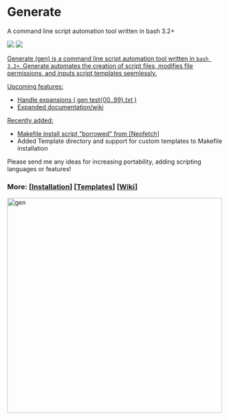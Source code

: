 # Generate
<p align="left">A command line script automation tool written in bash 3.2+</p>

<p align="left">
<a href="./LICENSE.md"><img src="https://img.shields.io/github/license/membersincewayback/gen"></a>
<a href="https://github.com/membersincewayback/gen/releases"><img src="https://img.shields.io/github/v/release/membersincewayback/gen">
</p>

Generate (gen) is a command line script automation tool written in `bash 3.2+`. Generate automates the creation of script files, modifies file permissions, and inputs script templates seemlessly.

Upcoming features:
  - Handle expansions ( gen test{00..99}.txt )
  - Expanded documentation/wiki

 Recently added:
  - Makefile install script "borrowed" from \[[Neofetch](https://github.com/dylanaraps/neofetch)\]
  - Added Template directory and support for custom templates to Makefile installation

 Please send me any ideas for increasing portability, adding scripting languages or features!

### More: \[[Installation](https://github.com/membersincewayback/gen/wiki/Installation)\] \[[Templates](https://github.com/membersincewayback/gen/wiki/Templates)\] \[[Wiki](https://github.com/membersincewayback/gen/wiki)\]

<img src="https://i.imgur.com/8vJCqwB.gif" alt="gen" align="left" height="500px">
